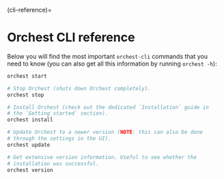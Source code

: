 (cli-reference)=

# Orchest CLI reference

Below you will find the most important `orchest-cli` commands that you need to know (you can also get all this
information by running `orchest -h`):

```sh
orchest start

# Stop Orchest (shuts down Orchest completely).
orchest stop

# Install Orchest (check out the dedicated `Installation` guide in
# the `Getting started` section).
orchest install

# Update Orchest to a newer version (NOTE: this can also be done
# through the settings in the UI).
orchest update

# Get extensive version information. Useful to see whether the
# installation was successful.
orchest version
```
